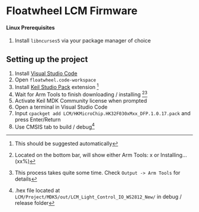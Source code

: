 # Floatwheel LCM Firmware

#### Linux Prerequisites

1. Install `libncurses5` via your package manager of choice

## Setting up the project

1. Install [Visual Studio Code](https://code.visualstudio.com)
1. Open `floatwheel.code-workspace`
1. Install [Keil Studio Pack](https://marketplace.visualstudio.com/items?itemName=Arm.keil-studio-pack) extension [^1]
1. Wait for Arm Tools to finish downloading / installing [^2][^3]
1. Activate Keil MDK Community license when prompted
1. Open a terminal in Visual Studio Code
1. Input `cpackget add LCM/HKMicroChip.HK32F030xMxx_DFP.1.0.17.pack` and press Enter/Return
1. Use CMSIS tab to build / debug[^4]

[^1]: This should be suggested automatically
[^2]: Located on the bottom bar, will show either Arm Tools: x or Installing...(xx%)
[^3]: This process takes quite some time. Check `Output -> Arm Tools` for details
[^4]: .hex file located at `LCM/Project/MDK5/out/LCM_Light_Control_IO_WS2812_New/` in debug / release folder
